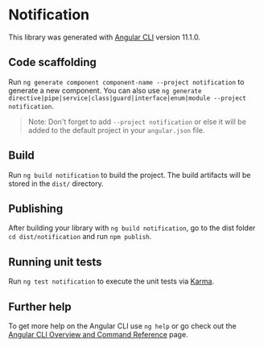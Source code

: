 # Notification

This library was generated with [Angular CLI](https://github.com/angular/angular-cli) version 11.1.0.

## Code scaffolding

Run `ng generate component component-name --project notification` to generate a new component. You can also use `ng generate directive|pipe|service|class|guard|interface|enum|module --project notification`.
> Note: Don't forget to add `--project notification` or else it will be added to the default project in your `angular.json` file. 

## Build

Run `ng build notification` to build the project. The build artifacts will be stored in the `dist/` directory.

## Publishing

After building your library with `ng build notification`, go to the dist folder `cd dist/notification` and run `npm publish`.

## Running unit tests

Run `ng test notification` to execute the unit tests via [Karma](https://karma-runner.github.io).

## Further help

To get more help on the Angular CLI use `ng help` or go check out the [Angular CLI Overview and Command Reference](https://angular.io/cli) page.
